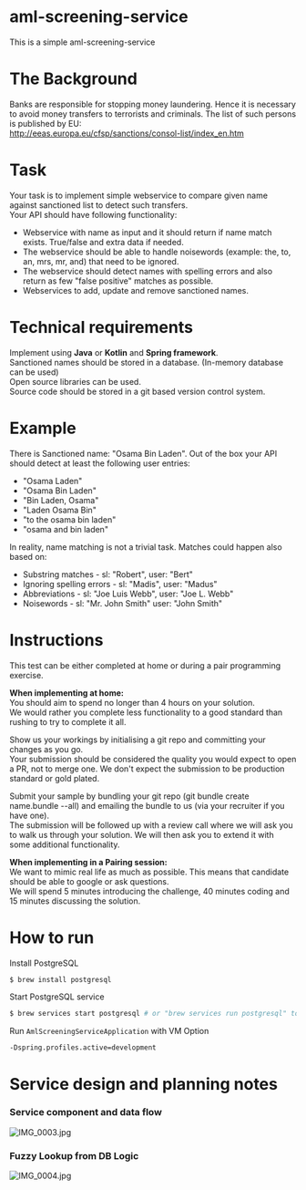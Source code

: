 # aml-screening-service

This is a simple aml-screening-service

# The Background
Banks are responsible for stopping money laundering. Hence it is necessary to avoid money transfers to terrorists and criminals. The list of such persons is published by EU:  
http://eeas.europa.eu/cfsp/sanctions/consol-list/index_en.htm

# Task
Your task is to implement simple webservice to compare given name against sanctioned list to detect such transfers.  
Your API should have following functionality:

- Webservice with name as input and it should return if name match
  exists. True/false and extra data if needed.
- The webservice should be able to handle noisewords (example: the, to,
  an, mrs, mr, and) that need to be ignored.
- The webservice should detect names with spelling errors and also
  return as few "false positive" matches as possible.
- Webservices to    add, update and remove sanctioned names.

# Technical requirements
Implement using **Java** or **Kotlin** and **Spring framework**.  
Sanctioned names should be stored in a database. (In-memory database can be used)  
Open source libraries can be used.  
Source code should be stored in a git based version control system.
# Example
There is Sanctioned name: "Osama Bin Laden". Out of the box your API should detect at least the following user entries:
- "Osama Laden"
- "Osama Bin Laden"
- "Bin Laden, Osama"
- "Laden Osama Bin"
- "to the osama bin laden"
- "osama and bin laden"

In reality, name matching is not a trivial task. Matches could happen also based on:

- Substring matches - sl: "Robert", user: "Bert"
- Ignoring spelling errors - sl: "Madis", user: "Madus"
- Abbreviations - sl: "Joe Luis Webb", user: "Joe L. Webb"
- Noisewords - sl: "Mr. John Smith" user: "John Smith"

# Instructions
This test can be either completed at home or during a pair programming exercise.  

**When implementing at home:**  
You should aim to spend no longer than 4 hours on your solution.  
We would rather you complete less functionality to a good standard than rushing to try to complete it all.  

Show us your workings by initialising a git repo and committing your changes as you go.  
Your submission should be considered the quality you would expect to open a PR, not to merge one. We don't expect the submission to be production standard or gold plated.  

Submit your sample by bundling your git repo (git bundle create name.bundle --all) and emailing the bundle to us (via your recruiter if you have one).  
The submission will be followed up with a review call where we will ask you to walk us through your solution. We will then ask you to extend it with some additional functionality.  

**When implementing in a Pairing session:**  
We want to mimic real life as much as possible. This means that candidate should be able to google or ask questions.  
We will spend 5 minutes introducing the challenge, 40 minutes coding and 15 minutes discussing the solution.

# How to run
 Install PostgreSQL

```bash
$ brew install postgresql
```

Start PostgreSQL service

```bash
$ brew services start postgresql # or "brew services run postgresql" to have it not restart at boot time
```

Run `AmlScreeningServiceApplication` with VM Option 

```agsl
-Dspring.profiles.active=development
```

# Service design and planning notes

### Service component and data flow

![IMG_0003.jpg](..%2F..%2FDownloads%2FIMG_0003.jpg)


### Fuzzy Lookup from DB Logic
![IMG_0004.jpg](..%2F..%2FDownloads%2FIMG_0004.jpg)
